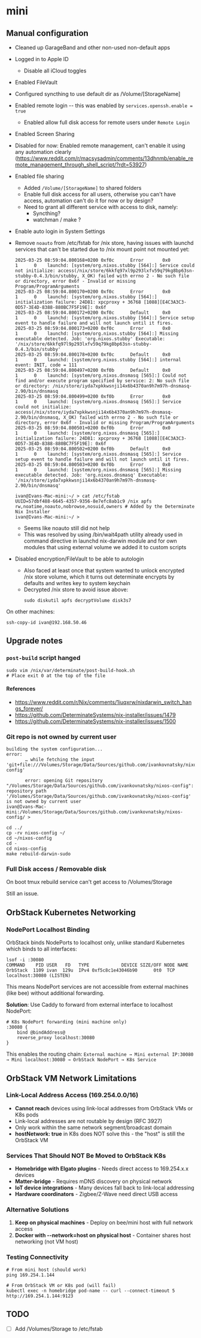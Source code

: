 # mini

## Manual configuration

* Cleaned up GarageBand and other non-used non-default apps
* Logged in to Apple ID
  * Disable all iCloud toggles
* Enabled FileVault
* Configured syncthing to use default dir as /Volume/[StorageName]
* Enabled remote login -- this was enabled by `services.openssh.enable = true`
  * Enabled allow full disk access for remote users under `Remote Login`
* Enabled Screen Sharing
* Disabled for now: Enabled remote management, can't enable it using any automation clearly
  (https://www.reddit.com/r/macsysadmin/comments/13dhnmb/enable_remote_management_through_shell_script/?rdt=53927)
* Enabled file sharing
  * Added `/Volume/[StorageName]` to shared folders
  * Enable full disk access for all users, otherwise you can't have access,
    automation can't do it for now or by design?
  * Need to grant all different service with access to disk, namely:
    * Syncthing?
    * watchman / make ?
* Enable auto login in System Settings
* Remove `noauto` from /etc/fstab for /nix store, having issues with launchd
  services that can't be started due to /nix mount point not mounted yet:
  ```logs
  2025-03-25 08:59:04.800168+0200 0xf0c      Error       0x0                  1      0    launchd: [system/org.nixos.stubby [564]:] Service could not initialize: access(/nix/store/6kkfq97xl9p293lxfv59q79kg8bp63sn-stubby-0.4.3/bin/stubby, X_OK) failed with errno 2 - No such file or directory, error 0x6f - Invalid or missing Program/ProgramArguments
  2025-03-25 08:59:04.800170+0200 0xf0c      Error       0x0                  1      0    launchd: [system/org.nixos.stubby [564]:] initialization failure: 24D81: xpcproxy + 36768 [1088][E4C3A3C3-0D57-3E4D-8388-880BC7F5F19E]: 0x6f
  2025-03-25 08:59:04.800172+0200 0xf0c      Default     0x0                  1      0    launchd: [system/org.nixos.stubby [564]:] Service setup event to handle failure and will not launch until it fires.
  2025-03-25 08:59:04.800173+0200 0xf0c      Error       0x0                  1      0    launchd: [system/org.nixos.stubby [564]:] Missing executable detected. Job: 'org.nixos.stubby' Executable: '/nix/store/6kkfq97l9p293lxfv59q79kg8bp63sn-stubby-0.4.3/bin/stubby'
  2025-03-25 08:59:04.800178+0200 0xf0c      Default     0x0                  1      0    launchd: [system/org.nixos.stubby [564]:] internal event: INIT, code = 111
  2025-03-25 08:59:04.800497+0200 0xf0b      Default     0x0                  1      0    launchd: [system/org.nixos.dnsmasq [565]:] Could not find and/or execute program specified by service: 2: No such file or directory: /nix/store/iyda7xpkkwsnji14x6b4370an9h7m97h-dnsmasq-2.90/bin/dnsmasq
  2025-03-25 08:59:04.800499+0200 0xf0b      Error       0x0                  1      0    launchd: [system/org.nixos.dnsmasq [565]:] Service could not initialize: access(/nix/store/iyda7xpkkwsnji14x6b4370an9h7m97h-dnsmasq-2.90/bin/dnsmasq, X_OK) failed with errno 2 - No such file or directory, error 0x6f - Invalid or missing Program/ProgramArguments
  2025-03-25 08:59:04.800501+0200 0xf0b      Error       0x0                  1      0    launchd: [system/org.nixos.dnsmasq [565]:] initialization failure: 24D81: xpcproxy + 36768 [1088][E4C3A3C3-0D57-3E4D-8388-880BC7F5F19E]: 0x6f
  2025-03-25 08:59:04.800502+0200 0xf0b      Default     0x0                  1      0    launchd: [system/org.nixos.dnsmasq [565]:] Service setup event to handle failure and will not launch until it fires.
  2025-03-25 08:59:04.800503+0200 0xf0b      Error       0x0                  1      0    launchd: [system/org.nixos.dnsmasq [565]:] Missing executable detected. Job: 'org.nixos.dnsmasq' Executable: '/nix/store/iyda7xpkkwsnji14x6b4370an9h7m97h-dnsmasq-2.90/bin/dnsmasq'
  ```

  ```
  ivan@Ivans-Mac-mini:~/ > cat /etc/fstab 
  UUID=57dbf488-6645-4357-9356-8e7efc8ab1c9 /nix apfs rw,noatime,noauto,nobrowse,nosuid,owners # Added by the Determinate Nix Installer
  ivan@Ivans-Mac-mini:~/ >
  ```

  * Seems like noauto still did not help
  * This was resolved by using /bin/wait4path utility already used in command
    directive in launchd nix-darwin module and for own modules that using
    external volume we added it to custom scripts
* Disabled encryption/FileVault to be able to autologin
  * Also faced at least once that system wanted to unlock encrypted /nix store
    volume, which it turns out determinate encrypts by defaults and writes key to
    system keychain
  * Decrypted /nix store to avoid issue above:
    ```console
    sudo diskutil apfs decryptVolume disk3s7
    ```

On other machines:

```console
ssh-copy-id ivan@192.168.50.46
```

## Upgrade notes

### `post-build` script hanged

```console
sudo vim /nix/var/determinate/post-build-hook.sh
# Place exit 0 at the top of the file
```

#### References

* https://www.reddit.com/r/Nix/comments/1iuqxrw/nixdarwin_switch_hangs_forever/
* https://github.com/DeterminateSystems/nix-installer/issues/1479
* https://github.com/DeterminateSystems/nix-installer/issues/1500

### Git repo is not owned by current user

```logs
building the system configuration...
error:
       … while fetching the input 'git+file:///Volumes/Storage/Data/Sources/github.com/ivankovnatsky/nixos-config'

       error: opening Git repository "/Volumes/Storage/Data/Sources/github.com/ivankovnatsky/nixos-config": repository path '/Volumes/Storage/Data/Sources/github.com/ivankovnatsky/nixos-config' is not owned by current user
ivan@Ivans-Mac-mini:/Volumes/Storage/Data/Sources/github.com/ivankovnatsky/nixos-config/ >
```

```console
cd ../
cp -rv nixos-config ~/
cd ~/nixos-config
cd -
cd nixos-config
make rebuild-darwin-sudo
```

### Full Disk access / Removable disk

On boot tmux rebuild service can't get access to /Volumes/Storage

Still an issue.

## OrbStack Kubernetes Networking

### NodePort Localhost Binding

OrbStack binds NodePorts to localhost only, unlike standard Kubernetes which binds to all interfaces:

```console
lsof -i :30080
COMMAND    PID USER   FD   TYPE            DEVICE SIZE/OFF NODE NAME
OrbStack  1109 ivan  129u  IPv4 0xf5c8c1e43046b90      0t0  TCP localhost:30080 (LISTEN)
```

This means NodePort services are not accessible from external machines (like bee) without additional forwarding.

**Solution**: Use Caddy to forward from external interface to localhost NodePort:

```caddyfile
# K8s NodePort forwarding (mini machine only)  
:30080 {
    bind @bindAddress@
    reverse_proxy localhost:30080
}
```

This enables the routing chain: `External machine → Mini external IP:30080 → Mini localhost:30080 → OrbStack NodePort → K8s Service`

## OrbStack VM Network Limitations

### Link-Local Address Access (169.254.0.0/16)
- **Cannot reach** devices using link-local addresses from OrbStack VMs or K8s pods
- Link-local addresses are not routable by design (RFC 3927)
- Only work within the same network segment/broadcast domain
- **hostNetwork: true** in K8s does NOT solve this - the "host" is still the OrbStack VM

### Services That Should NOT Be Moved to OrbStack K8s
- **Homebridge with Elgato plugins** - Needs direct access to 169.254.x.x devices
- **Matter-bridge** - Requires mDNS discovery on physical network
- **IoT device integrations** - Many devices fall back to link-local addressing
- **Hardware coordinators** - Zigbee/Z-Wave need direct USB access

### Alternative Solutions
1. **Keep on physical machines** - Deploy on bee/mini host with full network access
2. **Docker with --network=host on physical host** - Container shares host networking (not VM host)

### Testing Connectivity
```console
# From mini host (should work)
ping 169.254.1.144

# From OrbStack VM or K8s pod (will fail)
kubectl exec -n homebridge pod-name -- curl --connect-timeout 5 http://169.254.1.144:9123
```

## TODO

- [ ] Add /Volumes/Storage to /etc/fstab
